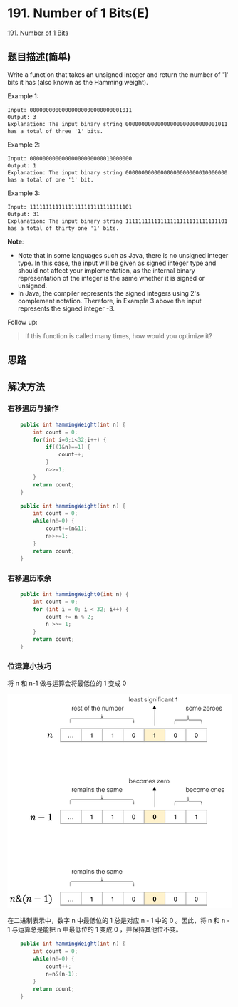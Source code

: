 # 191. Number of 1 Bits(E)
[191. Number of 1 Bits](https://leetcode-cn.com/problems/number-of-1-bits/)

## 题目描述\(简单\)

Write a function that takes an unsigned integer and return the number of '1' bits it has \(also known as the Hamming weight\).

Example 1:

```
Input: 00000000000000000000000000001011
Output: 3
Explanation: The input binary string 00000000000000000000000000001011 has a total of three '1' bits.
```

Example 2:

```
Input: 00000000000000000000000010000000
Output: 1
Explanation: The input binary string 00000000000000000000000010000000 has a total of one '1' bit.
```

Example 3:

```
Input: 11111111111111111111111111111101
Output: 31
Explanation: The input binary string 11111111111111111111111111111101 has a total of thirty one '1' bits.
```

**Note**:

* Note that in some languages such as Java, there is no unsigned integer type. In this case, the input will be given as signed integer type and should not affect your implementation, as the internal binary representation of the integer is the same whether it is signed or unsigned.
* In Java, the compiler represents the signed integers using 2's complement notation. Therefore, in Example 3 above the input represents the signed integer -3.

Follow up:

> If this function is called many times, how would you optimize it?

## 思路

## 解决方法

### 右移遍历与操作

```java
    public int hammingWeight(int n) {
        int count = 0;
        for(int i=0;i<32;i++) {
            if((1&n)==1) {
                count++;
            }
            n>>=1;
        }
        return count;
    }
```

```java
    public int hammingWeight(int n) {
        int count = 0;
        while(n!=0) {
            count+=(n&1);
            n>>>=1;
        }
        return count;
    }
```

### 右移遍历取余

```java
    public int hammingWeight0(int n) {
        int count = 0;
        for (int i = 0; i < 32; i++) {
            count += n % 2;
            n >>= 1;
        }
        return count;
    }
```

### 位运算小技巧
将 n 和 n-1 做与运算会将最低位的 1 变成 0

![](/assets/101-200/191-solution-2-1.png)

在二进制表示中，数字 n 中最低位的 1 总是对应 n - 1 中的 0 。因此，将 n 和 n - 1 与运算总是能把 n 中最低位的 1 变成 0 ，并保持其他位不变。



```java
    public int hammingWeight(int n) {
        int count = 0;
        while(n!=0) {
            count++;
            n=n&(n-1);
        }
        return count;
    }
```



